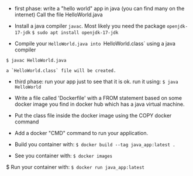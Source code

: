 * first phase: write a "hello world" app in java
	(you can find many on the internet)
	Call the file HelloWorld.java

* Install a java compiler `javac`.
	Most likely you need the package `openjdk-17-jdk`
	`$ sudo apt install openjdk-17-jdk`

* Compile your `HelloWorld.java into `HelloWorld.class`
	using a java compiler

`$ javac HelloWorld.java`

	a `HelloWorld.class` file will be created.

* third phase: run your app just to see that it is ok.
	run it using:
	`$ java HelloWorld`

* Write a file called 'Dockerfile' with a FROM statement based
	on some docker image you find in docker hub which has a java
	virtual machine.

* Put the class file inside the docker image using the COPY docker command

* Add a docker "CMD" command to run your application.

* Build you container with:
	`$ docker build --tag java_app:latest .`

* See you container with:
	`$ docker images`

$ Run your container with:
	`$ docker run java_app:latest`
